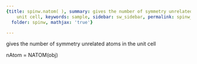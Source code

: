 ```yaml
---
{title: spinw.natom( ), summary: gives the number of symmetry unrelated atoms in the
    unit cell, keywords: sample, sidebar: sw_sidebar, permalink: spinw_natom.html,
  folder: spinw, mathjax: 'true'}

---
```

gives the number of symmetry unrelated atoms in the unit cell
 
nAtom = NATOM(obj)
 

